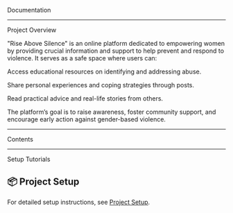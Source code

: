 Documentation
___

Project Overview

"Rise Above Silence" is an online platform dedicated to empowering women by providing crucial information and support to help prevent and respond to violence.
It serves as a safe space where users can:

Access educational resources on identifying and addressing abuse.

Share personal experiences and coping strategies through posts.

Read practical advice and real-life stories from others.

The platform’s goal is to raise awareness, foster community support, and encourage early action against gender-based violence.

********

Contents

___

Setup Tutorials

## 📦 Project Setup

For detailed setup instructions, see [Project Setup](docs/setup.md).



